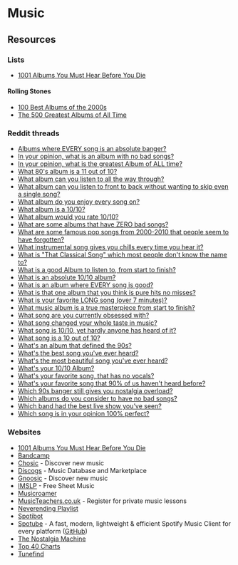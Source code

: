 # Music

## Resources

### Lists

* [1001 Albums You Must Hear Before You Die](https://www.listchallenges.com/1001-albums-you-must-hear-before-you-die-2016)

#### Rolling Stones

* [100 Best Albums of the 2000s](https://www.rollingstone.com/music/music-lists/100-best-albums-of-the-2000s-153375/)
* [The 500 Greatest Albums of All Time](https://www.rollingstone.com/music/music-lists/best-albums-of-all-time-1062063/)

### Reddit threads

* ​[Albums where EVERY song is an absolute banger?](https://www.reddit.com/r/Music/comments/w4cdbj/albums_where_every_song_is_an_absolute_banger/)​
* ​[In your opinion, what is an album with no bad songs?](https://www.reddit.com/r/AskReddit/comments/pqwt7w/in_your_opinion_what_is_an_album_with_no_bad_songs/)
* [In your opinion, what is the greatest Album of ALL time?](https://www.reddit.com/r/AskReddit/comments/1ntz2p3/in_your_opinion_what_is_the_greatest_album_of_all/)
* [What 80's album is a 11 out of 10?](https://www.reddit.com/r/AskReddit/comments/1efjrvs/what_80s_album_is_a_11_out_of_10/)
* [What album can you listen to all the way through?](https://www.reddit.com/r/AskReddit/comments/1g9hijv/what_album_can_you_listen_to_all_the_way_through/)​
* ​[What album can you listen to front to back without wanting to skip even a single song?](https://www.reddit.com/r/AskReddit/comments/m430pr/what_album_can_you_listen_to_front_to_back/)​
* ​[What album do you enjoy every song on?](https://www.reddit.com/r/AskReddit/comments/2ta8yv/what_album_do_you_enjoy_every_song_on/)​
* ​[What album is a 10/10?](https://www.reddit.com/r/AskReddit/comments/geylde/what_album_is_a_1010/)​
* ​[What album would you rate 10/10?](https://www.reddit.com/r/AskReddit/comments/49oogt/what_album_would_you_rate_1010/)​
* ​[What are some albums that have ZERO bad songs?](https://www.reddit.com/r/AskReddit/comments/11728l7/what_are_some_albums_that_have_zero_bad_songs/)​
* ​[What are some famous pop songs from 2000-2010 that people seem to have forgotten?](https://www.reddit.com/r/AskReddit/comments/5q2sdd/what_are_some_famous_pop_songs_from_20002010_that/)​
* ​[What instrumental song gives you chills every time you hear it?](https://www.reddit.com/r/AskReddit/comments/4tiei1/what_instrumental_song_gives_you_chills_every/)​
* ​[What is "That Classical Song" which most people don't know the name to?](https://www.reddit.com/r/AskReddit/comments/3srjta/serious_what_is_that_classical_song_which_most/)​
* ​[What is a good Album to listen to, from start to finish?](https://www.reddit.com/r/AskReddit/comments/713m0a/what_is_a_good_album_to_listen_to_from_start_to/)​
* [What is an absolute 10/10 album?](https://www.reddit.com/r/AskReddit/comments/1i8fqky/what_is_an_absolute_1010_album/)
* ​[What is an album where EVERY song is good?](https://www.reddit.com/r/AskReddit/comments/ebdh8c/what_is_an_album_where_every_song_is_good/)​
* ​[What is that one album that you think is pure hits no misses?](https://www.reddit.com/r/AskReddit/comments/ovlsun/what_is_that_one_album_that_you_think_is_pure/)​
* ​[What is your favorite LONG song (over 7 minutes)?](https://www.reddit.com/r/AskReddit/comments/qm82cg/what_is_your_favorite_long_song_over_7_minutes/)​
* ​[What music album is a true masterpiece from start to finish?](https://www.reddit.com/r/AskReddit/comments/xqi5n6/what_music_album_is_a_true_masterpiece_from_start/)​
* ​[What song are you currently obsessed with?](https://www.reddit.com/r/AskReddit/comments/w03mt8/what_song_are_you_currently_obsessed_with/)​
* ​[What song changed your whole taste in music?](https://www.reddit.com/r/AskReddit/comments/17sr711/what_song_changed_your_whole_taste_in_music/)​
* ​[What song is 10/10, yet hardly anyone has heard of it?](https://www.reddit.com/r/AskReddit/comments/du5j18/what_song_is_1010_yet_hardly_anyone_has_heard_of/)
* [What song is a 10 out of 10?](https://www.reddit.com/r/AskReddit/comments/1n56oev/what_song_is_a_10_out_of_10/)​
* ​[What's an album that defined the 90s?](https://www.reddit.com/r/AskReddit/comments/10bcxfh/whats_an_album_that_defined_the_90s/)​
* ​[What's the best song you've ever heard?](https://www.reddit.com/r/AskReddit/comments/6553ft/whats_the_best_song_youve_ever_heard/)​
* ​[What's the most beautiful song you've ever heard?](https://www.reddit.com/r/AskReddit/comments/170gtc6/whats_the_most_beautiful_song_youve_ever_heard/)​
* ​[What's your 10/10 Album?](https://www.reddit.com/r/AskReddit/comments/526kke/whats_your_1010_album/)​
* ​[What's your favorite song, that has no vocals?](https://www.reddit.com/r/AskReddit/comments/4zzpuu/whats_your_favorite_song_that_has_no_vocals/)​
* ​[What's your favorite song that 90% of us haven't heard before?](https://www.reddit.com/r/AskReddit/comments/23587v/whats_your_favorite_song_that_90_of_us_havent/)
* [Which 90s banger still gives you nostalgia overload?​](https://www.reddit.com/r/AskReddit/comments/1ne6m3z/which_90s_banger_still_gives_you_nostalgia/)
* ​[Which albums do you consider to have no bad songs?](https://www.reddit.com/r/AskReddit/comments/1xwf13/which_albums_do_you_consider_to_have_no_bad_songs/)
* [Which band had the best live show you’ve seen?](https://www.reddit.com/r/AskReddit/comments/1fyteuz/which_band_had_the_best_live_show_youve_seen/)​
* ​[Which song is in your opinion 100% perfect?](https://www.reddit.com/r/AskReddit/comments/r2q1i2/which_song_is_in_your_opinion_100_perfect/)

### Websites

* [1001 Albums You Must Hear Before You Die](https://1001albumsgenerator.com/)
* [Bandcamp](https://bandcamp.com/)
* [Chosic](https://www.chosic.com/) - Discover new music
* [Discogs](https://www.discogs.com/) - Music Database and Marketplace
* [Gnoosic](https://www.gnoosic.com/) - Discover new music
* [IMSLP](https://imslp.org/) - Free Sheet Music
* [Musicroamer](https://www.musicroamer.com/)
* [MusicTeachers.co.uk](https://musicteachers.co.uk/) - Register for private music lessons
* [Neverending Playlist](https://neverendingplaylist.com/)
* [Spotibot](https://www.spotibot.com/)
* [Spotube](https://spotube.krtirtho.dev/) - A fast, modern, lightweight & efficient Spotify Music Client for every platform ([GitHub](https://github.com/KRTirtho/spotube))
* [The Nostalgia Machine](https://thenostalgiamachine.com/)
* [Top 40 Charts](https://top40-charts.com/)
* [Tunefind](https://top40-charts.com/)
